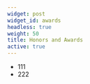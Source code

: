 ```yaml
---
widget: post
widget_id: awards
headless: true
weight: 50
title: Honors and Awards
active: true
---
```


- 111
- 222